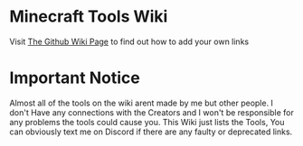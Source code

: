 # Minecraft Tools Wiki

Visit [The Github Wiki Page](https://github.com/Vanilama-modded/Minecraft-Tools-Wiki/wiki/Contributors) to find out how to add your own links

# Important Notice
Almost all of the tools on the wiki arent made by me but other people. I don't Have any connections with the Creators and I won't be responsible for any problems the tools could cause you.
This Wiki just lists the Tools, You can obviously text me on Discord if there are any faulty or deprecated links.

